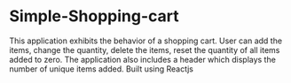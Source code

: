 # Simple-Shopping-cart
This application exhibits the behavior of a shopping cart. 
User can add the items, change the quantity, delete the items, reset the quantity of all items added to zero.
The application also includes a header which displays the number of unique items added.
Built using Reactjs
